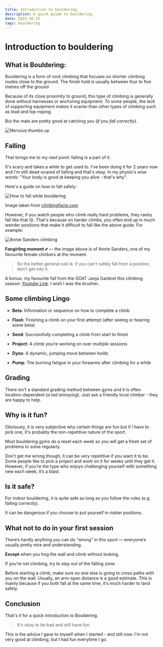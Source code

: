 ```yaml
---
title: Introduction to bouldering
description: A quick guide to bouldering.
date: 2025-10-25
tags: bouldering
---
```


# Introduction to bouldering

## What is Bouldering:

Bouldering is a form of rock climbing that focuses on shorter climbing routes close to the ground. The finish hold is usually between four to five metres off the ground

Because of its close proximity to ground, this type of climbing is generally done without harnesses or anchoring equipment. To some people, the lack of supporting equipment makes it scarier than other types of climbing such as lead and top-roping.

But the mats are pretty good at catching you (_if you fall correctly_).

![Nervous thumbs up](https://media3.giphy.com/media/v1.Y2lkPTc5MGI3NjExYndkZXdoajhmdzkyNDFubDV3a3NydGQzNXV0aGRzYzg5c3lxeXlmNiZlcD12MV9naWZzX3NlYXJjaCZjdD1n/cXblnKXr2BQOaYnTni/200.webp)

## Falling

That brings me to my next point: falling is a part of it.

It's scary and takes a while to get used to. I've been doing it for 2 years now and I'm still dead-scared of falling and that's okay. In my physio's wise words: "Your body is good at keeping you alive - that's why".

Here's a guide on how to fall safely:

![How to fall while bouldering](https://climbingfacts.com/wp-content/uploads/2022/09/how-to-fall-while-bouldering.jpg)

Image taken from <a href="https://climbingfacts.com/maximize-your-first-year-of-climbing/">climbingfacts.com
</a>

However, if you watch people who climb really hard problems, they rarely fall like that 😒. That's because on harder climbs, you often end up in much weirder positions that make it difficult to fall like the above guide. For example:

![Annie Sanders climbing](/img/annieclimbing.jpeg)

**Fangirling moment** 💕 — the image above is of Annie Sanders, one of my favourite female climbers at the moment.

> So the better general rule is: if you can't safely fall from a position, don't get into it.

A bonus: my favourite fall from the GOAT Janja Ganbret this climbing season: <a href="https://www.youtube.com/shorts/Et4LjH6j7t8">Youtube Link</a>. I wish I was the brusher..

## Some climbing Lingo

- **Beta**: Information or sequence on how to complete a climb

- **Flash**: Finishing a climb on your first attempt (after seeing or hearing some beta)

- **Send**: Successfully completing a climb from start to finish

- **Project**: A climb you’re working on over multiple sessions

- **Dyno**: A dynamic, jumping move between holds

- **Pump**: The burning fatigue in your forearms after climbing for a while

## Grading

There isn't a standard grading method between gyms and it is often location-dependent (_a tad annoying_). Just ask a friendly local climber - they are happy to help.

## Why is it fun?

Obviously, it is very subjective why certain things are fun but if I have to pick one, it's probably the non-repetitive nature of the sport.

Most bouldering gyms do a reset each week so you will get a fresh set of problems to solve regularly.

Don't get me wrong though, it can be very repetitive if you want it to be. Some people like to pick a project and work on it for weeks until they get it. However, if you’re the type who enjoys challenging yourself with something new each week, it’s a blast.

## Is it safe?

For indoor bouldering, it is quite safe as long as you follow the rules (e.g. falling correctly).

It can be dangerous if you choose to put yourself in riskier positions.

## What not to do in your first session

There’s hardly anything you can do “wrong” in this sport — everyone’s usually pretty nice and understanding.

**Except** when you hog the wall and climb without looking.

If you’re not climbing, try to stay out of the falling zone.

Before starting a climb, make sure no one else is going to cross paths with you on the wall. Usually, an arm-span distance is a good estimate. This is mainly because if you both fall at the same time, it’s much harder to land safely.

## Conclusion

That's it for a quick introduction to Bouldering.

> It's okay to be bad and still have fun.

This is the advice I gave to myself when I started - and still now. I'm not very good at climbing, but I had fun everytime I go.
